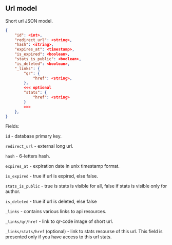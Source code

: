 ## Url model
Short url JSON model.
```json
{
    "id": <int>,
    "redirect_url": <string>,
    "hash": <string>,
    "expires_at": <timestamp>,
    "is_expired": <boolean>,
    "stats_is_public": <boolean>,
    "is_deleted": <boolean>,
    "_links": {
        "qr": {
            "href": <string>,
        },
        <<< optional
        "stats": {
            "href": <string>
        }
        >>>
    },
}
```

Fields:

`id` - database primary key.

`redirect_url` - external long url.

`hash` - 6-letters hash.

`expires_at` - expiration date in unix timestamp format.

`is_expired` - true if url is expired, else false.

`stats_is_public` - true is stats is visible for all, false if stats is visible only for author.

`is_deleted` - true if url is deleted, else false

`_links` - contains various links to api resources.

`_links/qr/href` - link to qr-code image of short url.

`_links/stats/href` (optional) - link to stats resourse of this url.
This field is presented only if you have access to this url stats.
